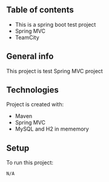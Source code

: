 ## Table of contents
* This is a spring boot test project
* Spring MVC 
* TeamCity

## General info
This project is test Spring MVC project
	
## Technologies
Project is created with:
* Maven
* Spring MVC
* MySQL and H2 in mememory
	
## Setup
To run this project:

```
N/A
```

